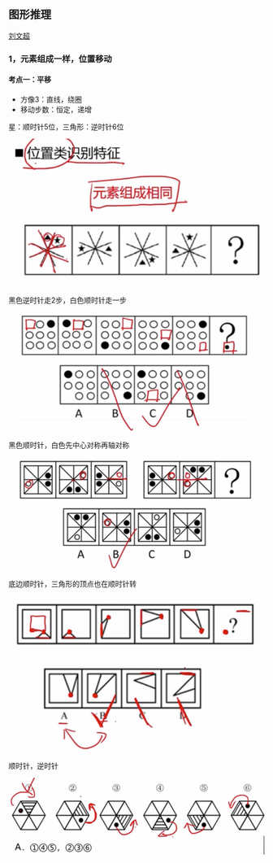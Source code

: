 ## 图形推理

[刘文超](https://www.bilibili.com/video/BV12t4115735?from=search&seid=12328596785628959866)

### 1，元素组成一样，位置移动

#### 考点一：平移

- 方像3：直线，绕圈
- 移动步数：恒定，递增



星：顺时针5位，三角形：逆时针6位

![ s](行测_pic/1.png)

黑色逆时针走2步，白色顺时针走一步

![2](行测_pic/2.png)

黑色顺时针，白色先中心对称再轴对称

![3](行测_pic/3.png)



底边顺时针，三角形的顶点也在顺时针转

![4](行测_pic/4.png)

顺时针，逆时针

![5](行测_pic/5.png)



